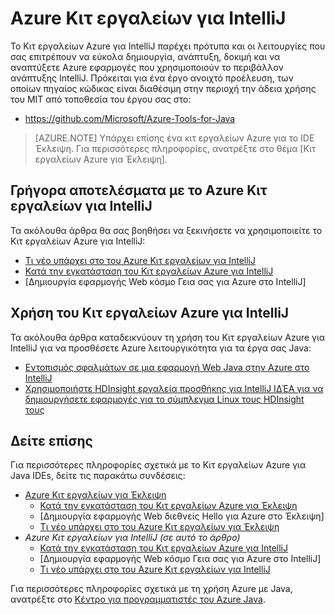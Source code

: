 <properties
    pageTitle="Azure Κιτ εργαλείων για IntelliJ | Microsoft Azure"
    description="Μάθετε σχετικά με το Azure Κιτ εργαλείων για IntelliJ."
    services=""
    documentationCenter="java"
    authors="rmcmurray"
    manager="wpickett"
    editor=""/>

<tags
    ms.service="multiple"
    ms.workload="na"
    ms.tgt_pltfrm="multiple"
    ms.devlang="Java"
    ms.topic="article"
    ms.date="09/20/2016" 
    ms.author="robmcm;asirveda"/>

# <a name="azure-toolkit-for-intellij"></a>Azure Κιτ εργαλείων για IntelliJ

Το Κιτ εργαλείων Azure για IntelliJ παρέχει πρότυπα και οι λειτουργίες που σας επιτρέπουν να εύκολα δημιουργία, ανάπτυξη, δοκιμή και να αναπτύξετε Azure εφαρμογές που χρησιμοποιούν το περιβάλλον ανάπτυξης IntelliJ. Πρόκειται για ένα έργο ανοιχτό προέλευση, των οποίων πηγαίος κώδικας είναι διαθέσιμη στην περιοχή την άδεια χρήσης του MIT από τοποθεσία του έργου σας στο:

* <https://github.com/Microsoft/Azure-Tools-for-Java>

> [AZURE.NOTE] Υπάρχει επίσης ένα κιτ εργαλείων Azure για το IDE Έκλειψη. Για περισσότερες πληροφορίες, ανατρέξτε στο θέμα [Κιτ εργαλείων Azure για Έκλειψη].

## <a name="getting-started-with-the-azure-toolkit-for-intellij"></a>Γρήγορα αποτελέσματα με το Azure Κιτ εργαλείων για IntelliJ

Τα ακόλουθα άρθρα θα σας βοηθήσει να ξεκινήσετε να χρησιμοποιείτε το Κιτ εργαλείων Azure για IntelliJ:

* [Τι νέο υπάρχει στο του Azure Κιτ εργαλείων για IntelliJ]
* [Κατά την εγκατάσταση του Κιτ εργαλείων Azure για IntelliJ]
* [Δημιουργία εφαρμογής Web κόσμο Γεια σας για Azure στο IntelliJ]

## <a name="using-the-azure-toolkit-for-intellij"></a>Χρήση του Κιτ εργαλείων Azure για IntelliJ

Τα ακόλουθα άρθρα καταδεικνύουν τη χρήση του Κιτ εργαλείων Azure για IntelliJ για να προσθέσετε Azure λειτουργικότητα για τα έργα σας Java:

* [Εντοπισμός σφαλμάτων σε μια εφαρμογή Web Java στην Azure στο IntelliJ]
* [Χρησιμοποιήστε HDInsight εργαλεία προσθήκης για IntelliJ ΙΔΈΑ για να δημιουργήσετε εφαρμογές για το σύμπλεγμα Linux τους HDInsight τους][HDInsight Tools Plugin for IntelliJ]

## <a name="see-also"></a>Δείτε επίσης

Για περισσότερες πληροφορίες σχετικά με το Κιτ εργαλείων Azure για Java IDEs, δείτε τις παρακάτω συνδέσεις:

- [Azure Κιτ εργαλείων για Έκλειψη]
  - [Κατά την εγκατάσταση του Κιτ εργαλείων Azure για Έκλειψη]
  - [Δημιουργία εφαρμογής Web διεθνείς Hello για Azure στο Έκλειψη]
  - [Τι νέο υπάρχει στο του Azure Κιτ εργαλείων για Έκλειψη]
- *Azure Κιτ εργαλείων για IntelliJ (σε αυτό το άρθρο)*
  - [Κατά την εγκατάσταση του Κιτ εργαλείων Azure για IntelliJ]
  - [Δημιουργία εφαρμογής Web κόσμο Γεια σας για Azure στο IntelliJ]
  - [Τι νέο υπάρχει στο του Azure Κιτ εργαλείων για IntelliJ]

Για περισσότερες πληροφορίες σχετικά με τη χρήση Azure με Java, ανατρέξτε στο [Κέντρο για προγραμματιστές του Azure Java].

<!-- URL List -->

[Azure Κιτ εργαλείων για Έκλειψη]: ./azure-toolkit-for-eclipse.md
[Azure Toolkit for IntelliJ]: ./azure-toolkit-for-intellij.md
[Δημιουργία εφαρμογής Web κόσμο Γεια σας για Azure στο Έκλειψη]: ./app-service-web/app-service-web-eclipse-create-hello-world-web-app.md
[Δημιουργία εφαρμογής Web διεθνείς Hello για Azure στο IntelliJ]: ./app-service-web/app-service-web-intellij-create-hello-world-web-app.md
[Κατά την εγκατάσταση του Κιτ εργαλείων Azure για Έκλειψη]: ./azure-toolkit-for-eclipse-installation.md
[Κατά την εγκατάσταση του Κιτ εργαλείων Azure για IntelliJ]: ./azure-toolkit-for-intellij-installation.md
[Τι νέο υπάρχει στο του Azure Κιτ εργαλείων για Έκλειψη]: ./azure-toolkit-for-eclipse-whats-new.md
[Τι νέο υπάρχει στο του Azure Κιτ εργαλείων για IntelliJ]: ./azure-toolkit-for-intellij-whats-new.md

[Κέντρο για προγραμματιστές του Azure Java]: https://azure.microsoft.com/develop/java/

[Εντοπισμός σφαλμάτων σε μια εφαρμογή Web Java στην Azure στο IntelliJ]: ./app-service-web/app-service-web-debug-java-web-app-in-intellij.md
[HDInsight Tools Plugin for IntelliJ]: ./hdinsight/hdinsight-apache-spark-intellij-tool-plugin.md